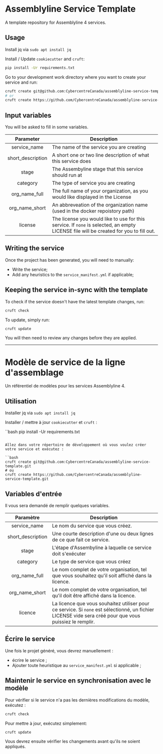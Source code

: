 # Assemblyline Service Template

A template repository for Assemblyline 4 services.

## Usage

Install jq via `sudo apt install jq`

Install / Update `cookiecutter` and `cruft`:

```bash
pip install -Ur requirements.txt
```

Go to your development work directory where you want to create your service and run:

```bash
cruft create git@github.com:CybercentreCanada/assemblyline-service-template.git
# or
cruft create https://github.com/CybercentreCanada/assemblyline-service-template.git
```

## Input variables

You will be asked to fill in some variables.

|   **Parameter**   | **Description**                                                                                                                       |
| :---------------: | ------------------------------------------------------------------------------------------------------------------------------------- |
|   service_name    | The name of the service you are creating                                                                                              |
| short_description | A short one or two line description of what this service does                                                                         |
|       stage       | The Assembyline stage that this service should run at                                                                                 |
|     category      | The type of service you are creating                                                                                                  |
|   org_name_full   | The full name of your organization, as you would like displayed in the License                                                        |
|  org_name_short   | An abbreveation of the organization name (used in the docker repoistory path)                                                         |
|      license      | The license you would like to use for this service. If `none` is selected, an empty LICENSE file will be created for you to fill out. |

## Writing the service

Once the project has been generated, you will need to manually:

- Write the service;
- Add any heuristics to the `service_manifest.yml` if applicable;

## Keeping the service in-sync with the template

To check if the service doesn't have the latest template changes, run:

```bash
cruft check
```

To update, simply run:

```bash
cruft update
```

You will then need to review any changes before they are applied.

---

# Modèle de service de la ligne d'assemblage

Un référentiel de modèles pour les services Assemblyline 4.

## Utilisation

Installer jq via `sudo apt install jq`

Installer / mettre à jour `cookiecutter` et `cruft` :

``bash
pip install -Ur requirements.txt

```

Allez dans votre répertoire de développement où vous voulez créer votre service et exécutez :

``bash
cruft create git@github.com:CybercentreCanada/assemblyline-service-template.git
# ou
cruft create https://github.com/CybercentreCanada/assemblyline-service-template.git
```

## Variables d'entrée

Il vous sera demandé de remplir quelques variables.

|   **Paramètre**   | **Description**                                                                                                                                         |
| :---------------: | ------------------------------------------------------------------------------------------------------------------------------------------------------- |
|   service_name    | Le nom du service que vous créez.                                                                                                                       |
| short_description | Une courte description d'une ou deux lignes de ce que fait ce service.                                                                                  |
|       stage       | L'étape d'Assembyline à laquelle ce service doit s'exécuter                                                                                             |
|     category      | Le type de service que vous créez                                                                                                                       |
|   org_name_full   | Le nom complet de votre organisation, tel que vous souhaitez qu'il soit affiché dans la licence.                                                        |
|  org_name_short   | Le nom complet de votre organisation, tel qu'il doit être affiché dans la licence.                                                                      |
|      licence      | La licence que vous souhaitez utiliser pour ce service. Si `none` est sélectionné, un fichier LICENSE vide sera créé pour que vous puissiez le remplir. |

## Écrire le service

Une fois le projet généré, vous devrez manuellement :

- écrire le service ;
- Ajouter toute heuristique au `service_manifest.yml` si applicable ;

## Maintenir le service en synchronisation avec le modèle

Pour vérifier si le service n'a pas les dernières modifications du modèle, exécutez :

```bash
cruft check
```

Pour mettre à jour, exécutez simplement:

```bash
cruft update
```

Vous devrez ensuite vérifier les changements avant qu'ils ne soient appliqués.
